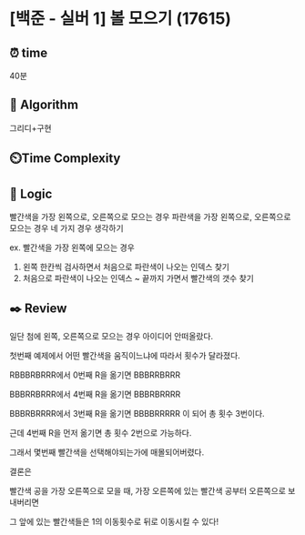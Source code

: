 # [백준 - 실버 1] 볼 모으기 (17615)
## ⏰ time
40분

## 📌 Algorithm
그리디+구현

## ⏲️Time Complexity

## 📍 Logic
빨간색을 가장 왼쪽으로, 오른쪽으로 모으는 경우
파란색을 가장 왼쪽으로, 오른쪽으로 모으는 경우
네 가지 경우 생각하기

ex. 빨간색을 가장 왼쪽에 모으는 경우
1. 왼쪽 한칸씩 검사하면서 처음으로 파란색이 나오는 인덱스 찾기
2. 처음으로 파란색이 나오는 인덱스 ~ 끝까지 가면서 빨간색의 갯수 찾기


## ✒️ Review
일단 첨에 왼쪽, 오른쪽으로 모으는 경우 아이디어 안떠올랐다.

첫번째 예제에서 어떤 빨간색을 움직이느냐에 따라서 횟수가 달라졌다.

RBBBRBRRR에서 0번째 R을 옮기면 BBBRRBRRR

BBBRRBRRR에서 4번째 R을 옮기면 BBBRBRRRR

BBBRBRRRR에서 3번째 R을 옮기면 BBBBRRRRR 이 되어 총 횟수 3번이다.

근데 4번째 R을 먼저 옮기면 총 횟수 2번으로 가능하다.

그래서 몇번째 빨간색을 선택해야되는가에 매몰되어버렸다.


결론은 

빨간색 공을 가장 오른쪽으로 모을 때, 가장 오른쪽에 있는 빨간색 공부터 오른쪽으로 보내버리면

그 앞에 있는 빨간색들은 1의 이동횟수로 뒤로 이동시킬 수 있다!
